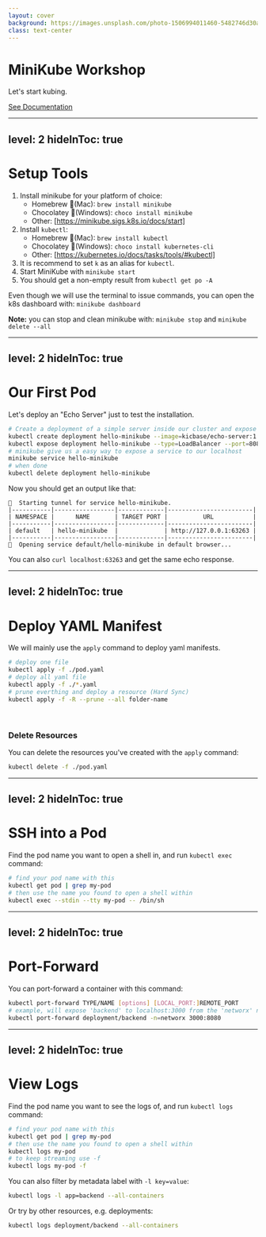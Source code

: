 ```yaml
---
layout: cover
background: https://images.unsplash.com/photo-1506994011460-5482746d30a1?q=80&w=2787&auto=format&fit=crop&ixlib=rb-4.0.3&ixid=M3wxMjA3fDB8MHxwaG90by1wYWdlfHx8fGVufDB8fHx8fA%3D%3D
class: text-center
---
```


# MiniKube Workshop

Let's start kubing.

<div class="pt-12">
  <a target="_blank" href="https://minikube.sigs.k8s.io/docs/start" class="px-2 py-1 rounded cursor-pointer" hover="bg-white bg-opacity-10">
    See Documentation <mdi-file-document-outline class="inline"/>
  </a>
</div>

---
level: 2
hideInToc: true
---

# Setup Tools

<v-clicks>

1. Install minikube for your platform of choice:
   - Homebrew 🍺(Mac): `brew install minikube`
   - Chocolatey 🍫(Windows): `choco install minikube`
   - Other: [https://minikube.sigs.k8s.io/docs/start]
2. Install `kubectl`:
   - Homebrew 🍺(Mac): `brew install kubectl`
   - Chocolatey 🍫(Windows): `choco install kubernetes-cli`
   - Other: [https://kubernetes.io/docs/tasks/tools/#kubectl]
3. It is recommend to set `k` as an alias for `kubectl`.
4. Start MiniKube with `minikube start`
5. You should get a non-empty result from `kubectl get po -A`

</v-clicks>

<v-click>

Even though we will use the terminal to issue commands, you can open the k8s dashboard with: `minikube dashboard`


</v-click>

<v-after>

**Note:** you can stop and clean minikube with: `minikube stop` and `minikube delete --all`

</v-after>

---
level: 2
hideInToc: true
---

# Our First Pod

Let's deploy an "Echo Server" just to test the installation.

```sh
# Create a deployment of a simple server inside our cluster and expose it
kubectl create deployment hello-minikube --image=kicbase/echo-server:1.0
kubectl expose deployment hello-minikube --type=LoadBalancer --port=8080
# minikube give us a easy way to expose a service to our localhost
minikube service hello-minikube
# when done
kubectl delete deployment hello-minikube
```

Now you should get an output like that:
```
🏃  Starting tunnel for service hello-minikube.
|-----------|-----------------|-------------|------------------------|
| NAMESPACE |      NAME       | TARGET PORT |          URL           |
|-----------|-----------------|-------------|------------------------|
| default   | hello-minikube  |             | http://127.0.0.1:63263 |
|-----------|-----------------|-------------|------------------------|
🎉  Opening service default/hello-minikube in default browser...
```

You can also `curl localhost:63263` and get the same echo response.

---
level: 2
hideInToc: true
---

# Deploy YAML Manifest

We will mainly use the `apply` command to deploy yaml manifests.
```sh
# deploy one file
kubectl apply -f ./pod.yaml
# deploy all yaml file
kubectl apply -f ./*.yaml
# prune everthing and deploy a resource (Hard Sync)
kubectl apply -f -R --prune --all folder-name
```

<br />

### Delete Resources

You can delete the resources you've created with the `apply` command: 
```sh
kubectl delete -f ./pod.yaml
```

---
level: 2
hideInToc: true
---

# SSH into a Pod

Find the pod name you want to open a shell in, and run `kubectl exec` command:
```sh
# find your pod name with this
kubectl get pod | grep my-pod
# then use the name you found to open a shell within
kubectl exec --stdin --tty my-pod -- /bin/sh
```

---
level: 2
hideInToc: true
---

# Port-Forward
You can port-forward a container with this command:
```sh
kubectl port-forward TYPE/NAME [options] [LOCAL_PORT:]REMOTE_PORT
# example, will expose 'backend' to localhost:3000 from the 'networx' namespace
kubectl port-forward deployment/backend -n=networx 3000:8080
```

---
level: 2
hideInToc: true
---

# View Logs

Find the pod name you want to see the logs of, and run `kubectl logs` command:
```sh
# find your pod name with this
kubectl get pod | grep my-pod
# then use the name you found to open a shell within
kubectl logs my-pod
# to keep streaming use -f
kubectl logs my-pod -f
```
You can also filter by metadata label with `-l key=value`:
```sh
kubectl logs -l app=backend --all-containers
```

Or try by other resources, e.g. deployments:
```sh
kubectl logs deployment/backend --all-containers
```
